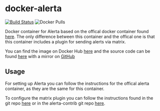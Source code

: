 # docker-alerta

[![Build Status](https://build.walbeck.it/api/badges/walbeck-it/docker-alerta/status.svg)](https://build.walbeck.it/walbeck-it/docker-alerta)
![Docker Pulls](https://img.shields.io/docker/pulls/mwalbeck/alerta)

Docker container for Alerta based on the offical docker container found [here](https://hub.docker.com/r/alerta/alerta-web). The only difference between this container and the offical one is that this container includes a plugin for sending alerts via matrix.

You can find the image on Docker Hub [here](https://hub.docker.com/r/mwalbeck/alerta) and the source code can be found [here](https://git.walbeck.it/walbeck-it/docker-alerta) with a mirror on [GitHub](https://github.com/mwalbeck/docker-alerta)

## Usage

For setting up Alerta you can follow the instructions for the offical alerta container, as they are the same for this container.

To configure the matrix plugin you can follow the instructions found in the git repo [here](https://git.walbeck.it/walbeck-it/matrix-alerta) or in the alerta-contrib git repo [here](https://github.com/alerta/alerta-contrib/tree/master/plugins/matrix).
